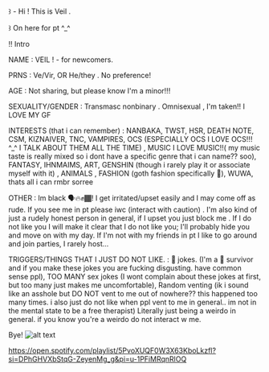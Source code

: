 ꒱ - Hi ! This is Veil . 

꒱ On here for pt ^_^ 

!! Intro 

NAME :    VEIL ! - for newcomers. 

PRNS : Ve/Vir, OR He/they . No preference! 

AGE  : Not sharing, but please know I'm a minor!!!

SEXUALITY/GENDER : Transmasc nonbinary . Omnisexual , I'm taken!! I LOVE MY GF 

INTERESTS (that i can remember) : NANBAKA, TWST, HSR, DEATH NOTE, CSM, KIZNAIVER, TNC, VAMPIRES, OCS (ESPECIALLY OCS I LOVE OCS!!! ^_^ I TALK ABOUT THEM ALL THE TIME) , MUSIC I LOVE MUSIC!!( my music taste is really mixed so i dont have a specific genre that i can name?? soo), FANTASY, IHNMAIMS, ART, GENSHIN (though i rarely play it or associate myself with it) , ANIMALS , FASHION (goth fashion specifically 🤑), WUWA,  thats all i can rmbr sorree 

OTHER : Im black 🗣️🔥✊🏾! I get irritated/upset easily and I may come off as rude. If you see me in pt please iwc (interact with caution) . I'm also kind of just a rudely honest person in general, if I upset you just block me . If I do not like you I will make it clear that I do not like you; I'll probably hide you and move on with my day. If I'm not with my friends in pt I like to go around and join parties, I rarely host... 

TRIGGERS/THINGS THAT I JUST DO NOT LIKE. : 🍇 jokes. (I'm a 🍇 survivor and if you make these jokes you are fucking disgusting. have common sense ppl), TOO MANY sex jokes (I wont complain about these jokes at first, but too many just makes me uncomfortable), Random venting (ik i sound like an asshole but DO NOT vent to me out of nowhere?? this happened too many times. i also just do not like when ppl vent to me in general.. im not in the mental state to be a free therapist) Literally just being a weirdo in general. if you know you're a weirdo do not interact w me.  

Bye! 
![alt text](https://cdn.discordapp.com/attachments/1076994660423172197/1244847228825370685/IMG_7631.jpg?ex=665699d3&is=66554853&hm=21a674a66cf2ffad596855d5376c1234f0b7f515eba74e86ac23b11c23d75c44&)

https://open.spotify.com/playlist/5PvoXUQF0W3X63KboLkzfl?si=DPhGHVXbStqG-ZeyenMg_g&pi=u-1PFiMRqnRlOQ
